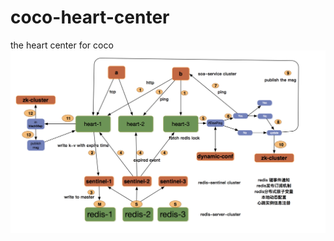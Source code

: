 # coco-heart-center
the heart center for coco
 ![image](https://github.com/netboynb/coco-heart-center/blob/master/heart-center-framework.jpeg)
